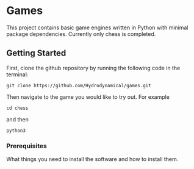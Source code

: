 # Games

This project contains basic game engines written in Python with minimal package dependencies. Currently only chess is completed. 

## Getting Started

First, clone the github repository by running the following code in the terminal:

`git clone https://github.com/Hydrodynamical/games.git`

Then navigate to the game you would like to try out. For example 

`cd chess`

and then 

`python3 `
### Prerequisites

What things you need to install the software and how to install them.

